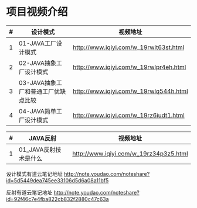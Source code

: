 项目视频介绍 
===========

|#|设计模式|视频地址|
|---|----|-----|
|1|01-JAVA工厂设计模式|http://www.iqiyi.com/w_19rwlt63st.html|
|2|02-JAVA抽象工厂设计模式|http://www.iqiyi.com/w_19rwlpr4eh.html|
|3|03-JAVA抽象工厂和普通工厂优缺点比较|http://www.iqiyi.com/w_19rwlq544h.html|
|4|04-JAVA简单工厂设计模式|http://www.iqiyi.com/w_19rz6iudt1.html|

|#|JAVA反射|视频地址|
|---|----|-----|
|1|01_JAVA反射技术是什么|http://www.iqiyi.com/w_19rz34p3z5.html|


设计模式有道云笔记地址
http://note.youdao.com/noteshare?id=5d5449dea745ee33106d5d6a08a11bf5

反射有道云笔记地址
http://note.youdao.com/noteshare?id=92f46c7e4fba822cb832f2880c47c63a



